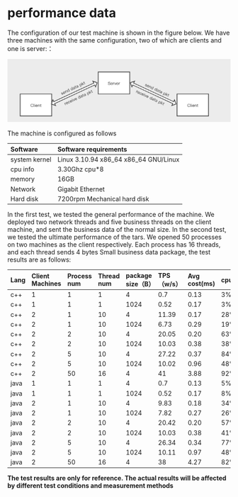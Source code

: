 # performance data

The configuration of our test machine is shown in the figure below. We have three machines with the same configuration, two of which are clients and one is server:：

![](../../assets/tars_performance_en.png)

The machine is configured as follows

| Software | Software requirements |
| :--- | :--- |
| system kernel | Linux 3.10.94 x86\_64 x86\_64 GNU/Linux |
| cpu info | 3.30Ghz cpu\*8 |
| memory| 16GB |
| Network | Gigabit Ethernet |
| Hard disk | 7200rpm Mechanical hard disk |


In the first test, we tested the general performance of the machine. We deployed two network threads and five business threads on the client machine, and sent the business data of the normal size. In the second test, we tested the ultimate performance of the tars. We opened 50 processes on two machines as the client respectively. Each process has 16 threads, and each thread sends 4 bytes Small business data package, the test results are as follows:

| Lang | Client Machines| Process num | Thread num | package size（B） | TPS（w/s） | Avg cost\(ms\) | cpu| In traffic\(Mb/s\) | Out traffic\(Mb/s\) | In packets\(/s\) | Out packets\(/s\) |
| :--- | :--- | :--- | :--- | :--- | :--- | :--- | :--- | :--- | :--- | :--- | :--- |
| c++ | 1 | 1 | 1 | 4 | 0.7 | 0.13 | 3% | 8M　　　　　 | 　7M | 7214　　 | 　7220 |
| c++ | 1 | 1 | 1 | 1024 | 0.52 | 0.17 | 3% | 53M　　　　 | 　50M | 5677 　 | 　5666 |
| c++ | 2 | 1 | 10 | 4 | 11.39 | 0.17 | 28% | 139.729M | 92.389M | 127,267 | 127,923 |
| c++ | 2 | 1 | 10 | 1024 | 6.73 | 0.29 | 19% | 644.135M | 616.395M | 95,424 | 95,823 |
| c++ | 2 | 2 | 10 | 4 | 20.05 | 0.20 | 63% | 238.542M | 158.658M | 220,434 | 221,658 |
| c++ | 2 | 2 | 10 | 1024 | 10.03 | 0.38 | 38% | 972.232M | 930.256M | 141,841 | 142,388 |
| c++ | 2 | 5 | 10 | 4 | 27.22 | 0.37 | 84% | 327.972M | 215.173M | 306,896 | 300,099 |
| c++ | 2 | 5 | 10 | 1024 | 10.02 | 0.96 | 48% | 974.102M | 932.277M | 132,091 | 133,574 |
| c++ | 2 | 50 | 16 | 4 | 41 | 3.88 | 92% | 463.815M | 313.112M | 422,732 | 431,050 |
| java | 1 | 1 | 1 | 4 | 0.7 | 0.13 | 5% | 8.424M　　　　　 | 　6.041M | 7773　　 | 　7793 |
| java | 1 | 1 | 1 | 1024 | 0.52 | 0.17 | 8% | 61.866M | 59.951M | 6674 　 | 　6700 |
| java | 2 | 1 | 10 | 4 | 9.83 | 0.18 | 34% | 155.719M | 106.310M | 156,681 | 148,201 |
| java | 2 | 1 | 10 | 1024 | 7.82 | 0.27 | 26% | 694.184M | 669.369M | 103,564 | 104,158 |
| java | 2 | 2 | 10 | 4 | 20.42 | 0.20 | 57% | 254.149M | 183.307M | 252,928 | 259,064 |
| java | 2 | 2 | 10 | 1024 | 10.03 | 0.38 | 41% | 964.790M | 930.363M | 141,965 | 143,004 |
| java | 2 | 5 | 10 | 4 | 26.34 | 0.34 | 77% | 244.887M | 186.358M | 243,527 | 254,967 |
| java | 2 | 5 | 10 | 1024 | 10.11 | 0.97 | 48% | 967.217M | 939.408M | 132,421 | 135,919 |
| java | 2 | 50 | 16 | 4 | 38 | 4.27 | 82% | 438.999M | 329.996M | 413,046 | 426,961 |

**The test results are only for reference. The actual results will be affected by different test conditions and measurement methods**

